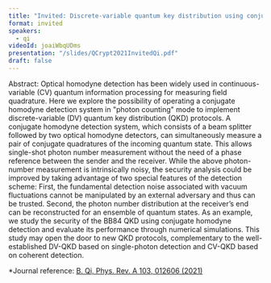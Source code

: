 ```yaml
---
title: "Invited: Discrete-variable quantum key distribution using conjugate homodyne detection (Chair: Thomas van Himbeeck)"
format: invited
speakers:
  - qi
videoId: joaiWbqUDms
presentation: "/slides/QCrypt2021InvitedQi.pdf"
draft: false
---
```

Abstract: Optical homodyne detection has been widely used in continuous-variable (CV) quantum information processing for measuring field quadrature. Here we explore the possibility of operating a conjugate homodyne detection system in "photon counting" mode to implement discrete-variable (DV) quantum key distribution (QKD) protocols. A conjugate homodyne detection system, which consists of a beam splitter followed by two optical homodyne detectors, can simultaneously measure a pair of conjugate quadratures of the incoming quantum state. This allows single-shot photon number measurement without the need of a phase reference between the sender and the receiver. While the above photon-number measurement is intrinsically noisy, the security analysis could be improved by taking advantage of two special features of the detection scheme: First, the fundamental detection noise associated with vacuum fluctuations cannot be manipulated by an external adversary and thus can be trusted. Second, the photon number distribution at the receiver’s end can be reconstructed for an ensemble of quantum states. As an example, we study the security of the BB84 QKD using conjugate homodyne detection and evaluate its performance through numerical simulations. This study may open the door to new QKD protocols, complementary to the well-established DV-QKD based on single-photon detection and CV-QKD based on coherent detection.

*Journal reference: <a href="https://doi.org/10.1103/PhysRevA.103.012606">B. Qi, Phys. Rev. A 103, 012606 (2021)</a>

<!-- fields to use above: -->
<!-- videoId: "Vfl9pPh6ipI" -->
<!-- presentation: "/slides/invited-MargaridaPereira.pdf" -->
